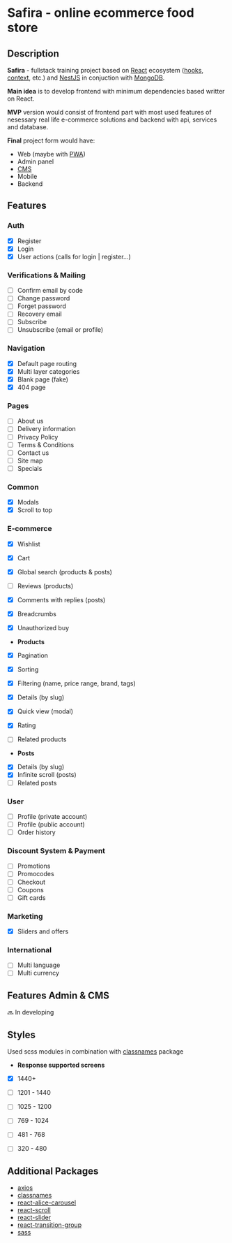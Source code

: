 # Safira - online ecommerce food store

## Description
**Safira** - fullstack training project based on [React](https://react.dev/) ecosystem ([hooks](https://react.dev/reference/react), [context](https://react.dev/reference/react/useContext), etc.) and [NestJS](https://nestjs.com/) in conjuction with [MongoDB](https://www.mongodb.com/).

**Main idea** is to develop frontend with minimum dependencies based writter on React.

**MVP** version would consist of frontend part with most used features of nesessary real life e-commerce solutions and backend with api, services and database.

**Final** project form would have:
- Web (maybe with [PWA](https://developer.mozilla.org/en-US/docs/Web/Progressive_web_apps))
- Admin panel
- [CMS](https://developer.mozilla.org/en-US/docs/Glossary/CMS)
- Mobile
- Backend

## Features
### Auth
- [x] Register
- [x] Login
- [x] User actions (calls for login | register...)

### Verifications & Mailing
- [ ] Confirm email by code
- [ ] Change password
- [ ] Forget password
- [ ] Recovery email
- [ ] Subscribe
- [ ] Unsubscribe (email or profile)

### Navigation
- [x] Default page routing
- [x] Multi layer categories
- [x] Blank page (fake)
- [x] 404 page

### Pages
- [ ] About us
- [ ] Delivery information
- [ ] Privacy Policy
- [ ] Terms & Conditions
- [ ] Contact us
- [ ] Site map
- [ ] Specials

### Common
- [x] Modals
- [x] Scroll to top

### E-commerce
- [x] Wishlist
- [x] Cart
- [x] Global search (products & posts)
- [ ] Reviews (products)
- [x] Comments with replies (posts)
- [x] Breadcrumbs
- [x] Unauthorized buy


- **Products**
- [x] Pagination
- [x] Sorting
- [x] Filtering (name, price range, brand, tags)
- [x] Details (by slug)
- [x] Quick view (modal)
- [x] Rating
- [ ] Related products


- **Posts**
- [x] Details (by slug)
- [x] Infinite scroll (posts)
- [ ] Related posts

### User
- [ ] Profile (private account)
- [ ] Profile (public account)
- [ ] Order history

### Discount System & Payment
- [ ] Promotions
- [ ] Promocodes
- [ ] Checkout
- [ ] Coupons
- [ ] Gift cards

### Marketing
- [x] Sliders and offers

### International
- [ ] Multi language
- [ ] Multi currency

## Features Admin & CMS
🔜 In developing

## Styles
Used scss modules in combination with [classnames](https://www.npmjs.com/package/classnames) package


- **Response supported screens**
- [x] 1440+
- [ ] 1201 - 1440
- [ ] 1025 - 1200
- [ ] 769 - 1024
- [ ] 481 - 768
- [ ] 320 - 480


## Additional Packages
- [axios](https://www.npmjs.com/package/axios)
- [classnames](https://www.npmjs.com/package/classnames)
-	[react-alice-carousel](https://www.npmjs.com/package/react-alice-carousel)
-	[react-scroll](https://www.npmjs.com/package/react-scroll)
-	[react-slider](https://www.npmjs.com/package/react-slider)
-	[react-transition-group](https://www.npmjs.com/package/react-transition-group)
-	[sass](https://www.npmjs.com/package/sass)
